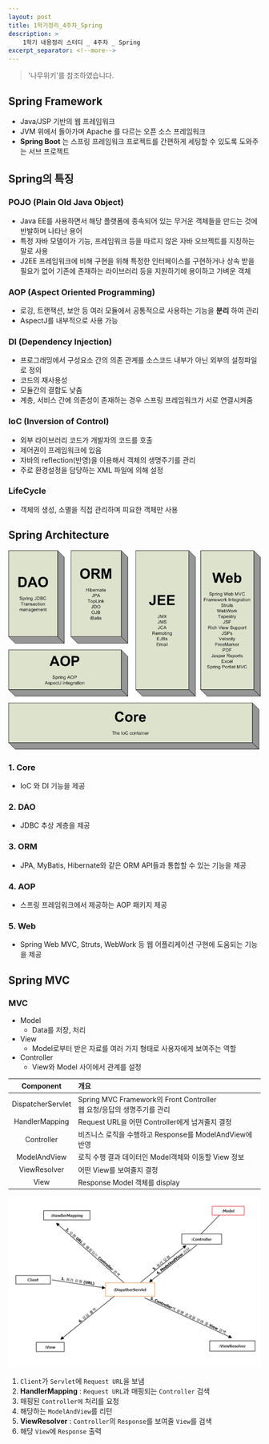 ```yaml
---
layout: post
title: 1학기정리_4주차_Spring
description: >
    1학기 내용정리 스터디 _ 4주차 _ Spring
excerpt_separator: <!--more-->
---
```


<!--more-->
> '나무위키'를 참조하였습니다.

## Spring Framework

* Java/JSP 기반의 웹 프레임워크
* JVM 위에서 돌아가며 Apache 를 다르는 오픈 소스 프레임워크
* **Spring Boot** 는 스프링 프레임워크 프로젝트를 간편하게 세팅할 수 있도록 도와주는 서브 프로젝트

## Spring의 특징

### POJO (Plain Old Java Object)
* Java EE를 사용하면서 해당 플랫폼에 종속되어 있는 무거운 객체들을 만드는 것에 반발하며 나타난 용어
* 특정 자바 모델이가 기능, 프레임워크 등을 따르지 않은 자바 오브젝트를 지칭하는 말로 사용
* J2EE 프레임워크에 비해 구현을 위해 특정한 인터페이스를 구현하거나 상속 받을 필요가 없어 기존에 존재하는 라이브러리 등을 지원하기에 용이하고 가벼운 객체

### AOP (Aspect Oriented Programming)
* 로깅, 트랜잭션, 보안 등 여러 모듈에서 공통적으로 사용하는 기능을 **분리** 하여 관리
* AspectJ를 내부적으로 사용 가능

### DI (Dependency Injection)
* 프로그래밍에서 구성요소 간의 의존 관계를 소스코드 내부가 아닌 외부의 설정파일로 정의
* 코드의 재사용성
* 모듈간의 결합도 낮춤
* 계층, 서비스 간에 의존성이 존재하는 경우 스프링 프레임워크가 서로 연결시켜줌

### IoC (Inversion of Control)
* 외부 라이브러리 코드가 개발자의 코드를 호출
* 제어권이 프레임워크에 있음
* 자바의 reflection(반영)을 이용해서 객체의 생명주기를 관리
* 주로 환경설정을 담당하는 XML 파일에 의해 설정

### LifeCycle
* 객체의 생성, 소멸을 직접 관리하며 피요한 객체만 사용

## Spring Architecture

![study-spring-01](/assets/study-spring-01.png)

### 1. Core
* IoC 와 DI 기능을 제공

### 2. DAO
* JDBC 추상 계층을 제공

### 3. ORM
* JPA, MyBatis, Hibernate와 같은 ORM API들과 통합할 수 있는 기능을 제공

### 4. AOP
* 스프링 프레임워크에서 제공하는 AOP 패키지 제공

### 5. Web
* Spring Web MVC, Struts, WebWork 등 웹 어플리케이션 구현에 도움되는 기능을 제공


## Spring MVC

### MVC
* Model
  * Data를 저장, 처리
* View
  * Model로부터 받은 자료를 여러 가지 형태로 사용자에게 보여주는 역할
* Controller
  * View와 Model 사이에서 관계를 설정


Component | 개요
:---:|:---
DispatcherServlet|Spring MVC Framework의 Front Controller  </br> 웹 요청/응답의 생명주기를 관리
HandlerMapping|Request URL을 어떤 Controller에게 넘겨줄지 결정
Controller|비즈니스 로직을 수행하고 Response를 ModelAndView에 반영
ModelAndView|로직 수행 결과 데이터인 Model객체와 이동할 View 정보
ViewResolver|어떤 View를 보여줄지 결정
View|Response Model 객체를 display

![study-spring-02](/assets/study-spring-02.png)
1. `Client`가 `Servlet`에 `Request URL`을 보냄
2. **HandlerMapping** : `Request URL`과 매핑되는 `Controller` 검색
3. 매핑된 `Controller에` 처리를 요청
4. 해당하는 `ModelAndView`를 리턴
5. **ViewResolver** : `Controller`의 `Response`를 보여줄 `View`를 검색
6. 해당 `View`에 `Response` 출력
